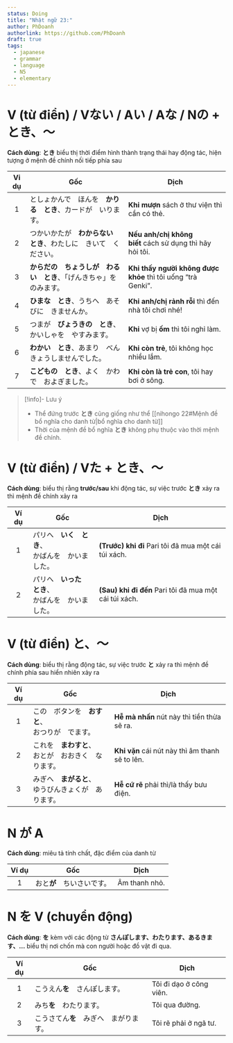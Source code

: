 ```yaml
---
status: Doing
title: "Nhật ngữ 23:"
author: PhDoanh
authorlink: https://github.com/PhDoanh
draft: true
tags:
  - japanese
  - grammar
  - language
  - N5
  - elementary
---
```

# V (từ điển) / Vない / Aい / Aな / Nの + とき、～
**Cách dùng**: **とき** biểu thị thời điểm hình thành trạng thái hay động tác, hiện tượng ở mệnh đề chính nối tiếp phía sau

| Vi dụ | Gốc                                  | Dịch                                                         |
| :---: | ------------------------------------ | ------------------------------------------------------------ |
|   1   | としょかんで　ほんを　**かりる　とき**、カードが　いります。     | **Khi mượn** sách ở thư viện thì cần có thẻ.                 |
|   2   | つかいかたが　**わからない　とき**、わたしに　きいて　ください。   | **Nếu anh/chị không biết** cách sử dụng thì hãy hỏi tôi.     |
|   3   | **からだの　ちょうしが　わるい　とき**、「げんきちゃ」を　のみます。 | **Khi thấy người không được khỏe** thì tôi uống “trà Genki”. |
|   4   | **ひまな　とき**、うちへ　あそびに　きませんか。           | **Khi anh/chị rảnh rỗi** thì đến nhà tôi chơi nhé!           |
|   5   | つまが　**びょうきの　とき**、かいしゃを　やすみます。        | **Khi** vợ bị **ốm** thì tôi nghỉ làm.                       |
|   6   | **わかい　とき**、あまり　べんきょうしませんでした。         | **Khi còn trẻ**, tôi không học nhiều lắm.                    |
|   7   | **こどもの　とき**、よく　かわで　およぎました。           | **Khi còn là trẻ con**, tôi hay bơi ở sông.                  |

> [!info]- Lưu ý
> - Thể đứng trước **とき** cũng giống như thể [[nihongo 22#Mệnh đề bổ nghĩa cho danh từ|bổ nghĩa cho danh từ]]
> - Thời của mệnh đề bổ nghĩa **とき** không phụ thuộc vào thời mệnh đề chính.

# V (từ điển) / Vた + とき、～
**Cách dùng**: biểu thị rằng **trước/sau** khi động tác, sự việc trước **とき** xảy ra thì mệnh đề chính xảy ra

| Ví dụ | Gốc                                                    | Dịch                                                   |
|:-----:| ------------------------------------------------------ | ------------------------------------------------------ |
|   1   | パリへ　**いく　とき**、  <br>かばんを　かいました。   | **(Trước) khi đi** Pari tôi đã mua một cái túi xách.   |
|  ２   | パリへ　**いった　とき**、  <br>かばんを　かいました。 | **(Sau) khi đi đến** Pari tôi đã mua một cái túi xách. |

# V (từ điển) と、～
**Cách dùng**: biểu thị rằng động tác, sự việc trước **と** xảy ra thì mệnh đề chính phía sau hiển nhiên xảy ra

| Ví dụ | Gốc                               | Dịch                                            |
| :---: | --------------------------------- | ----------------------------------------------- |
|   1   | この　ボタンを　**おすと**、  <br>おつりが　でます。   | **Hễ mà nhấn** nút này thì tiền thừa sẽ ra.     |
|   2   | これを　**まわすと**、  <br>おとが　おおきく　なります。 | **Khi vặn** cái nút này thì âm thanh sẽ to lên. |
|   3   | みぎへ　**まがると**、  <br>ゆうびんきょくが　あります。 | **Hễ cứ rẽ** phải thì/là thấy bưu điện.         |

# N が A
**Cách dùng**: miêu tả tính chất, đặc điểm của danh từ

| Ví dụ | Gốc                        | Dịch          |
|:-----:| -------------------------- | ------------- |
|   1   | おと**が**　ちいさいです。 | Âm thanh nhỏ. |

# N を V (chuyển động)
**Cách dùng**: **を** kèm với các động từ **さんぽします、わたります、あるきます、…** biểu thị nơi chốn mà con người hoặc đồ vật đi qua.

| Ví dụ | Gốc                   | Dịch                    |
| :---: | --------------------- | ----------------------- |
|   1   | こうえん**を**　さんぽします。     | Tôi đi dạo ở công viên. |
|   2   | みち**を**　わたります。        | Tôi qua đường.          |
|   3   | こうさてん**を**　みぎへ　まがります。 | Tôi rẽ phải ở ngã tư.   |

